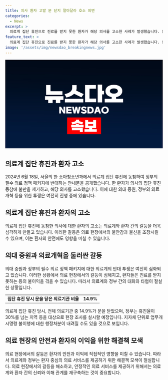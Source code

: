 ```yaml
---
title: 의사 환자 고발 문 닫지 말아달라 호소 외면
categories:
  - News
excerpt: >
  의료계 집단 휴진으로 진료를 받지 못한 환자가 해당 의사를 고소한 사례가 발생했습니다. 환자는 의사들의 파업으로 진료를 받지 못해 강한 분노를 느끼고 있다고 주장했습니다. 이에 대한 의료계와 정부의 대응이 주목받고 있는 가운데, 집단 휴진에 대한 의료기관의 휴진율이 14.9%에 달했으며, 정부는 이에 대한 조사 및 행정처분을 검토 중이라고 합니다.
feature_text: >
  의료계 집단 휴진으로 진료를 받지 못한 환자가 해당 의사를 고소한 사례가 발생했습니다. 환자는 의사들의 파업으로 진료를 받지 못해 강한 분노를 느끼고 있다고 주장했습니다. 이에 대한 의료계와 정부의 대응이 주목받고 있는 가운데, 집단 휴진에 대한 의료기관의 휴진율이 14.9%에 달했으며, 정부는 이에 대한 조사 및 행정처분을 검토 중이라고 합니다.
image: '/assets/img/newsdao_breakingnews.jpg'
---
```


<p><img src="/assets/img/newsdao_breakingnews.jpg" alt="firstkoreanews 속보" /></p>

<h2 data-ke-size="size26">의료계 집단 휴진과 환자 고소</h2>

<p data-ke-size="size16">2024년 6월 18일, 서울의 한 소아청소년과에서 의료계 집단 휴진에 동참하여 정부의 필수 의료 정책 패키지에 반대하는 안내문을 공개했습니다. 한 환자가 의사의 집단 휴진 동참에 불만을 제기하고, 해당 의사를 고소했습니다. 이에 대한 의대 증원, 정부의 의료 개혁 등을 위한 투쟁은 여전히 진행 중에 있습니다.</p>

<h2 data-ke-size="size24">의료계 집단 휴진과 환자의 고소</h2>

<p data-ke-size="size16">의료계 집단 휴진에 동참한 의사에 대한 환자의 고소는 의료계와 환자 간의 갈등을 더욱 심각하게 만들고 있습니다. 이러한 갈등은 의료 현장에서의 불안감과 불신을 조장시킬 수 있으며, 이는 환자의 안전에도 영향을 미칠 수 있습니다.</p>

<h2 data-ke-size="size24">의대 증원과 의료개혁을 둘러싼 갈등</h2>

<p data-ke-size="size16">의대 증원과 정부의 필수 의료 정책 패키지에 대한 의료계의 반대 투쟁은 여전히 심화되고 있습니다. 이러한 상황에서 의료 현장에서의 갈등이 심해지고, 환자들은 진료를 받지 못하는 등의 불이익을 겪을 수 있습니다. 따라서 의료계와 정부 간의 대화와 타협이 절실한 상황입니다.</p>

<table>
    <tbody>
        <tr>
            <td style="text-align: center; height: 17px;"><b>집단 휴진 당시 문을 닫은 의료기관 비율</b></td>
            <td style="text-align: center; height: 17px;"><b>14.9%</b></td>
        </tr>
    </tbody>
</table>

<p data-ke-size="size16">의료계 집단 휴진 당시, 전체 의료기관 중 14.9%가 문을 닫았으며, 정부는 휴진율이 30%를 넘는 지역 등을 대상으로 현장 조사를 실시할 예정입니다. 지자체 단위로 업무개시명령 불이행에 대한 행정처분이 내려질 수도 있을 것으로 보입니다.</p>

<h2 data-ke-size="size24">의료 현장의 안전과 환자의 이익을 위한 해결책 모색</h2>

<p data-ke-size="size16">의료 현장에서의 갈등은 환자의 안전과 이익에 직접적인 영향을 미칠 수 있습니다. 따라서 의료계와 정부는 환자 중심의 의료 서비스를 제공하기 위한 해결책 모색이 절실합니다. 의료 현장에서의 갈등을 해소하고, 안정적인 의료 서비스를 제공하기 위해서는 의료계와 환자 간의 신뢰와 이해 관계를 재구축하는 것이 중요합니다.</p>

